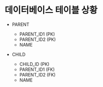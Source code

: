 # 데이터베이스 테이블 상황
* PARENT
    - PARENT_ID1 (PK)
    - PARENT_ID2 (PK)
    - NAME

* CHILD
    - CHILD_ID (PK)
    - PARENT_ID1 (FK)
    - PARENT_ID2 (FK)
    - NAME